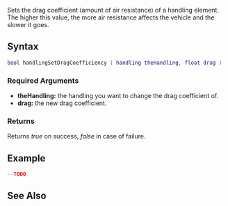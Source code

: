 Sets the drag coefficient (amount of air resistance) of a handling element. The higher this value, the more air resistance affects the vehicle and the slower it goes.

Syntax
------

``` lua
bool handlingSetDragCoefficiency ( handling theHandling, float drag )
```

### Required Arguments

-   **theHandling:** the handling you want to change the drag coefficient of.
-   **drag:** the new drag coefficient.

### Returns

Returns *true* on success, *false* in case of failure.

Example
-------

``` lua
--TODO
```

See Also
--------
